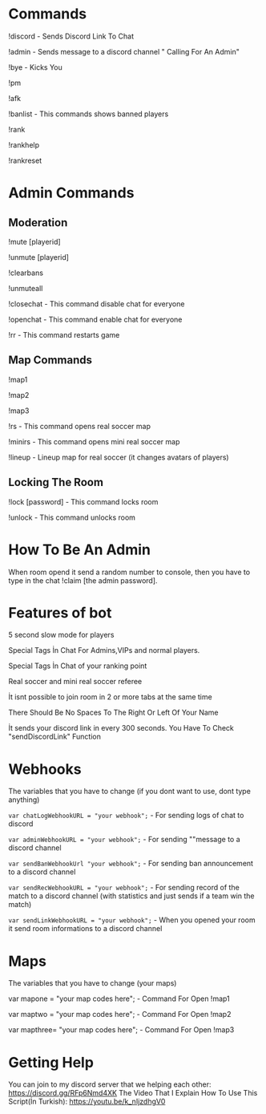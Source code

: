 # Commands
!discord - Sends Discord Link To Chat


!admin - Sends message to a discord channel "<playername> Calling For An Admin"


!bye - Kicks You


!pm <player id> <message>


!afk


!banlist - This commands shows banned players


!rank


!rankhelp


!rankreset


# Admin Commands


## Moderation


!mute [playerid]


!unmute [playerid]


!clearbans


!unmuteall


!closechat - This command disable chat for everyone


!openchat - This command enable chat for everyone


!rr - This command restarts game


## Map Commands


!map1


!map2


!map3


!rs - This command opens real soccer map


!minirs - This command opens mini real soccer map


!lineup - Lineup map for real soccer (it changes avatars of players)


## Locking The Room

!lock [password] - This command locks room


!unlock - This command unlocks room


# How To Be An Admin


When room opend it send a random number to console, then you have to type in the chat !claim [the admin password].


# Features of bot


5 second slow mode for players


Special Tags İn Chat For Admins,VIPs and normal players.


Special Tags İn Chat of your ranking point


Real soccer and mini real soccer referee


İt isnt possible to join room in 2 or more tabs at the same time


There Should Be No Spaces To The Right Or Left Of Your Name


İt sends your discord link in every 300 seconds. You Have To Check "sendDiscordLink" Function


# Webhooks


The variables that you have to change (if you dont want to use, dont type anything)


`var chatLogWebhookURL = "your webhook";` - For sending logs of chat to discord


`var adminWebhookURL = "your webhook";` - For sending "<playername Calling for an admin>"message to a discord channel


`var sendBanWebhookUrl "your webhook";` - For sending ban announcement to a discord channel


`var sendRecWebhookURL = "your webhook";` - For sending record of the match to a discord channel (with statistics and just sends if a team win the match)


`var sendLinkWebhookURL = "your webhook";` - When you opened your room it send room informations to a discord channel


# Maps


The variables that you have to change (your maps)


var mapone = "your map codes here"; - Command For Open !map1


var maptwo = "your map codes here"; - Command For Open !map2


var mapthree= "your map codes here"; - Command For Open !map3


# Getting Help


You can join to my discord server that we helping each other: https://discord.gg/RFp6Nmd4XK
The Video That I Explain How To Use This Script(İn Turkish): https://youtu.be/k_nIjzdhgV0

